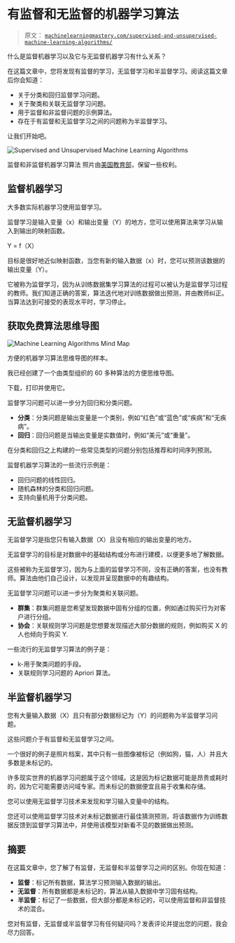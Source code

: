 # 有监督和无监督的机器学习算法

> 原文： [`machinelearningmastery.com/supervised-and-unsupervised-machine-learning-algorithms/`](https://machinelearningmastery.com/supervised-and-unsupervised-machine-learning-algorithms/)

什么是监督机器学习以及它与无监督机器学习有什么关系？

在这篇文章中，您将发现有监督的学习，无监督学习和半监督学习。阅读这篇文章后你会知道：

*   关于分类和回归监督学习问题。
*   关于聚类和关联无监督学习问题。
*   用于监督和非监督问题的示例算法。
*   存在于有监督和无监督学习之间的问题称为半监督学习。

让我们开始吧。

![Supervised and Unsupervised Machine Learning Algorithms](img/259640f34dce726fb9e0f22625037c10.jpg)

监督和非监督机器学习算法
照片由[美国教育部](https://www.flickr.com/photos/departmentofed/9599312337/)，保留一些权利。

## 监督机器学习

大多数实际机器学习使用监督学习。

监督学习是输入变量（x）和输出变量（Y）的地方，您可以使用算法来学习从输入到输出的映射函数。

Y = f（X）

目标是很好地近似映射函数，当您有新的输入数据（x）时，您可以预测该数据的输出变量（Y）。

它被称为监督学习，因为从训练数据集学习算法的过程可以被认为是监督学习过程的教师。我们知道正确的答案，算法迭代地对训练数据做出预测，并由教师纠正。当算法达到可接受的表现水平时，学习停止。

## 获取免费算法思维导图

![Machine Learning Algorithms Mind Map](img/2ce1275c2a1cac30a9f4eea6edd42d61.jpg)

方便的机器学习算法思维导图的样本。

我已经创建了一个由类型组织的 60 多种算法的方便思维导图。

下载，打印并使用它。

监督学习问题可以进一步分为回归和分类问题。

*   **分类**：分类问题是输出变量是一个类别，例如“红色”或“蓝色”或“疾病”和“无疾病”。
*   **回归**：回归问题是当输出变量是实数值时，例如“美元”或“重量”。

在分类和回归之上构建的一些常见类型的问题分别包括推荐和时间序列预测。

监督机器学习算法的一些流行示例是：

*   回归问题的线性回归。
*   随机森林的分类和回归问题。
*   支持向量机用于分类问题。

## 无监督机器学习

无监督学习是指您只有输入数据（X）且没有相应的输出变量的地方。

无监督学习的目标是对数据中的基础结构或分布进行建模，以便更多地了解数据。

这些被称为无监督学习，因为与上面的监督学习不同，没有正确的答案，也没有教师。算法由他们自己设计，以发现并呈现数据中的有趣结构。

无监督学习问题可以进一步分为聚类和关联问题。

*   **群集**：群集问题是您希望发现数据中固有分组的位置，例如通过购买行为对客户进行分组。
*   **协会**：关联规则学习问题是您想要发现描述大部分数据的规则，例如购买 X 的人​​也倾向于购买 Y.

一些流行的无监督学习算法的例子是：

*   k-用于聚类问题的手段。
*   关联规则学习问题的 Apriori 算法。

## 半监督机器学习

您有大量输入数据（X）且只有部分数据标记为（Y）的问题称为半监督学习问题。

这些问题介于有监督和无监督学习之间。

一个很好的例子是照片档案，其中只有一些图像被标记（例如狗，猫，人）并且大多数是未标记的。

许多现实世界的机器学习问题属于这个领域。这是因为标记数据可能是昂贵或耗时的，因为它可能需要访问域专家。而未标记的数据便宜且易于收集和存储。

您可以使用无监督学习技术来发现和学习输入变量中的结构。

您还可以使用监督学习技术对未标记数据进行最佳猜测预测，将该数据作为训练数据反馈到监督学习算法中，并使用该模型对新看不见的数据做出预测。

## 摘要

在这篇文章中，您了解了有监督，无监督和半监督学习之间的区别。你现在知道：

*   **监督**：标记所有数据，算法学习预测输入数据的输出。
*   **无监督**：所有数据都是未标记的，算法从输入数据中学习固有结构。
*   **半监督**：标记了一些数据，但大部分都是未标记的，可以使用监督和非监督技术的混合。

您对有监督，无监督或半监督学习有任何疑问吗？发表评论并提出您的问题，我会尽力回答。